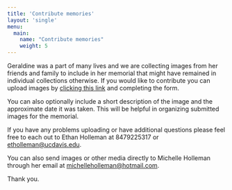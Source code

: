 ```yaml
---
title: 'Contribute memories'
layout: 'single'
menu:
  main:
    name: "Contribute memories"
    weight: 5
---
```


Geraldine was a part of many lives and we are collecting images from her
friends and family to include in her memorial that might have remained in
individual collections otherwise. If you would like to contribute you can upload
images by [clicking this link](https://forms.gle/wWCXn3Zcr9c4Y2Hk9) and completing
the form. 

You can also optionally include a short description of the image and 
the approximate date it was taken. This will be helpful in organizing submitted 
images for the memorial. 

If you have any problems uploading or have additional questions please feel
free to each out to Ethan Holleman at 8479225317 or etholleman@ucdavis.edu.

You can also send images or other media directly to Michelle Holleman through her email
at michelleholleman@hotmail.com.

Thank you.

